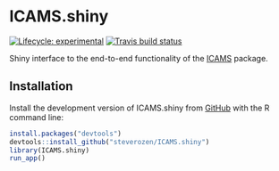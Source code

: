 
<!-- README.md is generated from README.Rmd. Please edit that file -->

# ICAMS.shiny

<!-- badges: start -->

[![Lifecycle:
experimental](https://img.shields.io/badge/lifecycle-experimental-orange.svg)](https://www.tidyverse.org/lifecycle/#experimental)
[![Travis build
status](https://travis-ci.org/steverozen/ICAMS.shiny.svg?branch=master)](https://travis-ci.org/steverozen/ICAMS.shiny)

<!-- badges: end -->

Shiny interface to the end-to-end functionality of the
[ICAMS](https://github.com/steverozen/ICAMS) package.

## Installation

Install the development version of ICAMS.shiny from
[GitHub](https://github.com/) with the R command line:

``` r
install.packages("devtools")
devtools::install_github("steverozen/ICAMS.shiny")
library(ICAMS.shiny)
run_app()
```

